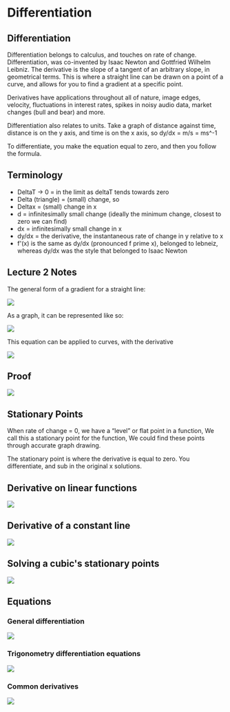 # Differentiation

## Differentiation

Differentiation belongs to calculus, and touches on rate of change. Differentiation, was co-invented by Isaac Newton and  Gottfried Wilhelm Leibniz. The derivative is the slope of a tangent of an arbitrary slope, in geometrical terms. This is where a straight line can be drawn on a point of a curve, and allows for you to find a gradient at a specific point.

Derivatives have applications throughout all of nature, image edges, velocity, fluctuations in interest rates, spikes in noisy audio data, market changes \(bull and bear\) and more.

Differentiation also relates to units. Take a graph of distance against time, distance is on the y axis, and time is on the x axis, so dy/dx = m/s = ms^-1

To differentiate, you make the equation equal to zero, and then you follow the formula.

## Terminology

* DeltaT -&gt; 0 = in the limit as deltaT tends towards zero
* Delta \(triangle\) = \(small\) change, so
* Deltax = \(small\) change in x
* d = infinitesimally small change \(ideally the minimum change, closest to zero we can find\)
* dx = infinitesimally small change in x
* dy/dx = the derivative, the instantaneous rate of change in y relative to x
* f'\(x\) is the same as dy/dx \(pronounced f prime x\), belonged to lebneiz, whereas dy/dx was the style that belonged to Isaac Newton

## Lecture 2 Notes

The general form of a gradient for a straight line:

![](../../../../.gitbook/assets/image%20%2855%29.png)

As a graph, it can be represented like so:

![](../../../../.gitbook/assets/image%20%2854%29.png)

This equation can be applied to curves, with the derivative

![](../../../../.gitbook/assets/image%20%2860%29.png)

## Proof

![](../../../../.gitbook/assets/image%20%2853%29.png)

## Stationary Points

When rate of change = 0, we have a “level” or flat point in a function​, We call this a stationary point for the function​, We could find these points through accurate graph drawing.

The stationary point is where the derivative is equal to zero. You differentiate, and sub in the original x solutions.

## Derivative on linear functions

![](../../../../.gitbook/assets/image%20%2858%29.png)

## Derivative of a constant line

![](../../../../.gitbook/assets/image%20%2856%29.png)

## Solving a cubic's stationary points

![](../../../../.gitbook/assets/image%20%2859%29.png)

## Equations

### General differentiation

![](../../../../.gitbook/assets/image%20%2851%29.png)



### Trigonometry differentiation equations

![](../../../../.gitbook/assets/image%20%2852%29.png)

### Common derivatives

![](../../../../.gitbook/assets/image%20%2848%29.png)

